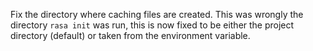 Fix the directory where caching files are created. This was wrongly the
directory `rasa init` was run, this is now fixed to be either the project
directory (default) or taken from the environment variable.
